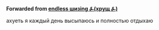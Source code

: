 **Forwarded from [endless шизing ⍼(хрущ ⍼)](https://t.me/c/1162404975/1610)**

ахуеть я каждый день высыпаюсь и полностью отдыхаю